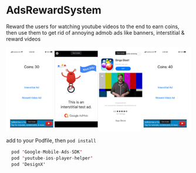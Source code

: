# AdsRewardSystem

Reward the users for watching youtube videos to the end to earn coins, then use them to get rid of annoying admob ads like banners, interstitial & reward videos 

![Screenshots](https://raw.githubusercontent.com/belalsamyyy/AdsRewardSystem/main/Art/screenshots.png)


add to your Podfile, then `pod install`

```swift 
  pod 'Google-Mobile-Ads-SDK'
  pod 'youtube-ios-player-helper'
  pod 'DesignX'
```
